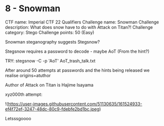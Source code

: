 # 8 - Snowman
CTF name: Imperial CTF 22 Qualifiers
Challenge name: Snowman
Challenge description: What does snow have to do with Attack on Titan?! 
Challenge category: Stego
Challenge points: 50 (Easy)

Snowman steganography suggests Stegsnow?

Stegsnow requires a password to decode - maybe AoT
(From the hint?)

TRY:
stegsnow -C -p 'AoT' AoT_trash_talk.txt

After around 50 attempts at passwords and the hints being released we realise origins=atuthor

Author of Attack on Titan is Hajime Isayama

xyz000th attempt:

!(https://user-images.githubusercontent.com/51130635/161524933-ef4f72ef-3247-48dc-80c9-fdebfe2bd1bc.jpeg)

Letsssgoooo
